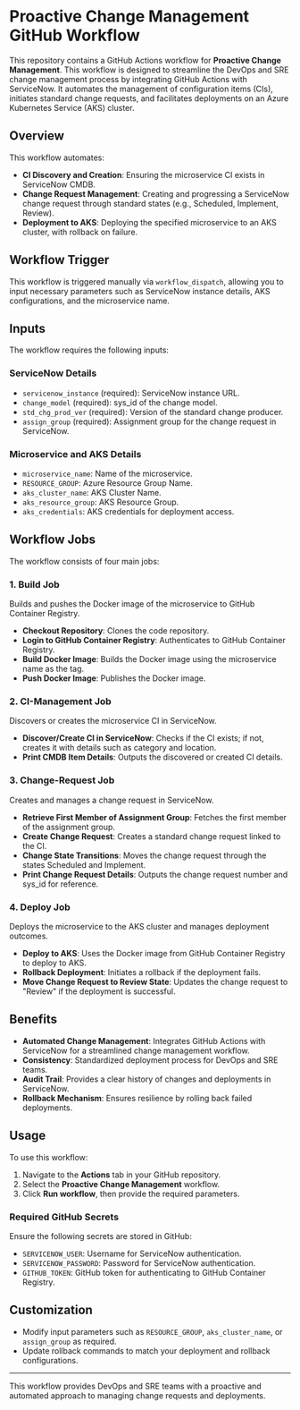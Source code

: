 # Proactive Change Management GitHub Workflow
This repository contains a GitHub Actions workflow for **Proactive Change Management**. This workflow is designed to streamline the DevOps and SRE change management process by integrating GitHub Actions with ServiceNow. It automates the management of configuration items (CIs), initiates standard change requests, and facilitates deployments on an Azure Kubernetes Service (AKS) cluster.
## Overview
This workflow automates:
- **CI Discovery and Creation**: Ensuring the microservice CI exists in ServiceNow CMDB.
- **Change Request Management**: Creating and progressing a ServiceNow change request through standard states (e.g., Scheduled, Implement, Review).
- **Deployment to AKS**: Deploying the specified microservice to an AKS cluster, with rollback on failure.
## Workflow Trigger
This workflow is triggered manually via `workflow_dispatch`, allowing you to input necessary parameters such as ServiceNow instance details, AKS configurations, and the microservice name.
## Inputs
The workflow requires the following inputs:
### ServiceNow Details
- `servicenow_instance` (required): ServiceNow instance URL.
- `change_model` (required): sys_id of the change model.
- `std_chg_prod_ver` (required): Version of the standard change producer.
- `assign_group` (required): Assignment group for the change request in ServiceNow.
### Microservice and AKS Details
- `microservice_name`: Name of the microservice.
- `RESOURCE_GROUP`: Azure Resource Group Name.
- `aks_cluster_name`: AKS Cluster Name.
- `aks_resource_group`: AKS Resource Group.
- `aks_credentials`: AKS credentials for deployment access.
## Workflow Jobs
The workflow consists of four main jobs:
### 1. Build Job
Builds and pushes the Docker image of the microservice to GitHub Container Registry.
- **Checkout Repository**: Clones the code repository.
- **Login to GitHub Container Registry**: Authenticates to GitHub Container Registry.
- **Build Docker Image**: Builds the Docker image using the microservice name as the tag.
- **Push Docker Image**: Publishes the Docker image.
### 2. CI-Management Job
Discovers or creates the microservice CI in ServiceNow.
- **Discover/Create CI in ServiceNow**: Checks if the CI exists; if not, creates it with details such as category and location.
- **Print CMDB Item Details**: Outputs the discovered or created CI details.
### 3. Change-Request Job
Creates and manages a change request in ServiceNow.
- **Retrieve First Member of Assignment Group**: Fetches the first member of the assignment group.
- **Create Change Request**: Creates a standard change request linked to the CI.
- **Change State Transitions**: Moves the change request through the states Scheduled and Implement.
- **Print Change Request Details**: Outputs the change request number and sys_id for reference.
### 4. Deploy Job
Deploys the microservice to the AKS cluster and manages deployment outcomes.
- **Deploy to AKS**: Uses the Docker image from GitHub Container Registry to deploy to AKS.
- **Rollback Deployment**: Initiates a rollback if the deployment fails.
- **Move Change Request to Review State**: Updates the change request to "Review" if the deployment is successful.
## Benefits
- **Automated Change Management**: Integrates GitHub Actions with ServiceNow for a streamlined change management workflow.
- **Consistency**: Standardized deployment process for DevOps and SRE teams.
- **Audit Trail**: Provides a clear history of changes and deployments in ServiceNow.
- **Rollback Mechanism**: Ensures resilience by rolling back failed deployments.
## Usage
To use this workflow:
1. Navigate to the **Actions** tab in your GitHub repository.
2. Select the **Proactive Change Management** workflow.
3. Click **Run workflow**, then provide the required parameters.
### Required GitHub Secrets
Ensure the following secrets are stored in GitHub:
- `SERVICENOW_USER`: Username for ServiceNow authentication.
- `SERVICENOW_PASSWORD`: Password for ServiceNow authentication.
- `GITHUB_TOKEN`: GitHub token for authenticating to GitHub Container Registry.
## Customization
- Modify input parameters such as `RESOURCE_GROUP`, `aks_cluster_name`, or `assign_group` as required.
- Update rollback commands to match your deployment and rollback configurations.
---
This workflow provides DevOps and SRE teams with a proactive and automated approach to managing change requests and deployments.
